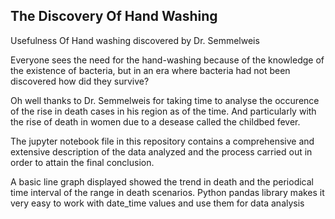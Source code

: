 ## The Discovery Of Hand Washing
Usefulness Of Hand washing discovered by Dr. Semmelweis

Everyone sees the need for the hand-washing because of the knowledge of the existence of bacteria, but in an era where bacteria had not been discovered how did they survive?

Oh well thanks to Dr. Semmelweis for taking time to analyse the occurence of the rise in death cases in his region as of the time. And particularly with the rise of death in women due to a desease called the childbed fever.

The jupyter notebook file in this repository contains a comprehensive and extensive description of the data analyzed and the process carried out in order to attain the final conclusion.

A basic line graph displayed showed the trend in death and the periodical time interval of the range in death scenarios. Python pandas library makes it very easy to work with date_time values and use them for data analysis

